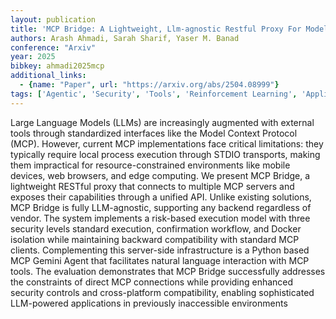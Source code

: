 ```yaml
---
layout: publication
title: 'MCP Bridge: A Lightweight, Llm-agnostic Restful Proxy For Model Context Protocol Servers'
authors: Arash Ahmadi, Sarah Sharif, Yaser M. Banad
conference: "Arxiv"
year: 2025
bibkey: ahmadi2025mcp
additional_links:
  - {name: "Paper", url: "https://arxiv.org/abs/2504.08999"}
tags: ['Agentic', 'Security', 'Tools', 'Reinforcement Learning', 'Applications']
---
```

Large Language Models (LLMs) are increasingly augmented with external tools
through standardized interfaces like the Model Context Protocol (MCP). However,
current MCP implementations face critical limitations: they typically require
local process execution through STDIO transports, making them impractical for
resource-constrained environments like mobile devices, web browsers, and edge
computing. We present MCP Bridge, a lightweight RESTful proxy that connects to
multiple MCP servers and exposes their capabilities through a unified API.
Unlike existing solutions, MCP Bridge is fully LLM-agnostic, supporting any
backend regardless of vendor. The system implements a risk-based execution
model with three security levels standard execution, confirmation workflow, and
Docker isolation while maintaining backward compatibility with standard MCP
clients. Complementing this server-side infrastructure is a Python based MCP
Gemini Agent that facilitates natural language interaction with MCP tools. The
evaluation demonstrates that MCP Bridge successfully addresses the constraints
of direct MCP connections while providing enhanced security controls and
cross-platform compatibility, enabling sophisticated LLM-powered applications
in previously inaccessible environments
